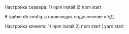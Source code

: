 Настройка сервера: 1) npm install 2) npm start

В файле db.config.js происходит подключение к БД

Настройка клинета: 1) npm install 2) npm start | yarn start
